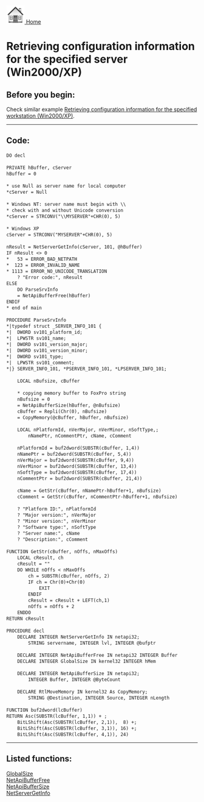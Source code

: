 [<img src="../images/home.png"> Home ](https://github.com/VFPX/Win32API)  

# Retrieving configuration information for the specified server (Win2000/XP)

## Before you begin:
Check similar example [Retrieving configuration information for the specified workstation (Win2000/XP)](sample_436.md).  
  
***  


## Code:
```foxpro  
DO decl

PRIVATE hBuffer, cServer
hBuffer = 0

* use Null as server name for local computer
*cServer = Null

* Windows NT: server name must begin with \\
* check with and without Unicode conversion
*cServer = STRCONV("\\MYSERVER"+CHR(0), 5)

* Windows XP
cServer = STRCONV("MYSERVER"+CHR(0), 5)

nResult = NetServerGetInfo(cServer, 101, @hBuffer)
IF nResult <> 0
*   53 = ERROR_BAD_NETPATH
*  123 = ERROR_INVALID_NAME
* 1113 = ERROR_NO_UNICODE_TRANSLATION
	? "Error code:", nResult
ELSE
	DO ParseSrvInfo
	= NetApiBufferFree(hBuffer)
ENDIF
* end of main

PROCEDURE ParseSrvInfo
*|typedef struct _SERVER_INFO_101 {
*|  DWORD sv101_platform_id;
*|  LPWSTR sv101_name;
*|  DWORD sv101_version_major;
*|  DWORD sv101_version_minor;
*|  DWORD sv101_type;
*|  LPWSTR sv101_comment;
*|} SERVER_INFO_101, *PSERVER_INFO_101, *LPSERVER_INFO_101;

	LOCAL nBufsize, cBuffer

	* copying memory buffer to FoxPro string
	nBufsize = 0
	= NetApiBufferSize(hBuffer, @nBufsize)
	cBuffer = Repli(Chr(0), nBufsize)
	= CopyMemory(@cBuffer, hBuffer, nBufsize)
	
	LOCAL nPlatformId, nVerMajor, nVerMinor, nSoftType,;
		nNamePtr, nCommentPtr, cName, cComment

	nPlatformId = buf2dword(SUBSTR(cBuffer, 1,4))
	nNamePtr = buf2dword(SUBSTR(cBuffer, 5,4))
	nVerMajor = buf2dword(SUBSTR(cBuffer, 9,4))
	nVerMinor = buf2dword(SUBSTR(cBuffer, 13,4))
	nSoftType = buf2dword(SUBSTR(cBuffer, 17,4))
	nCommentPtr = buf2dword(SUBSTR(cBuffer, 21,4))

	cName = GetStr(cBuffer, nNamePtr-hBuffer+1, nBufsize)
	cComment = GetStr(cBuffer, nCommentPtr-hBuffer+1, nBufsize)
	
	? "Platform ID:", nPlatformId
	? "Major version:", nVerMajor
	? "Minor version:", nVerMinor
	? "Software type:", nSoftType
	? "Server name:", cName
	? "Description:", cComment

FUNCTION GetStr(cBuffer, nOffs, nMaxOffs)
	LOCAL cResult, ch
	cResult = ""
	DO WHILE nOffs < nMaxOffs
		ch = SUBSTR(cBuffer, nOffs, 2)
		IF ch = Chr(0)+Chr(0)
			EXIT
		ENDIF
		cResult = cResult + LEFT(ch,1)
		nOffs = nOffs + 2
	ENDDO
RETURN cResult

PROCEDURE decl
	DECLARE INTEGER NetServerGetInfo IN netapi32;
		STRING servername, INTEGER lvl, INTEGER @bufptr

	DECLARE INTEGER NetApiBufferFree IN netapi32 INTEGER Buffer
	DECLARE INTEGER GlobalSize IN kernel32 INTEGER hMem

	DECLARE INTEGER NetApiBufferSize IN netapi32;
		INTEGER Buffer, INTEGER @ByteCount

	DECLARE RtlMoveMemory IN kernel32 As CopyMemory;
		STRING @Destination, INTEGER Source, INTEGER nLength

FUNCTION buf2dword(lcBuffer)
RETURN Asc(SUBSTR(lcBuffer, 1,1)) + ;
	BitLShift(Asc(SUBSTR(lcBuffer, 2,1)),  8) +;
	BitLShift(Asc(SUBSTR(lcBuffer, 3,1)), 16) +;
	BitLShift(Asc(SUBSTR(lcBuffer, 4,1)), 24)  
```  
***  


## Listed functions:
[GlobalSize](../libraries/kernel32/GlobalSize.md)  
[NetApiBufferFree](../libraries/netapi32/NetApiBufferFree.md)  
[NetApiBufferSize](../libraries/netapi32/NetApiBufferSize.md)  
[NetServerGetInfo](../libraries/netapi32/NetServerGetInfo.md)  
